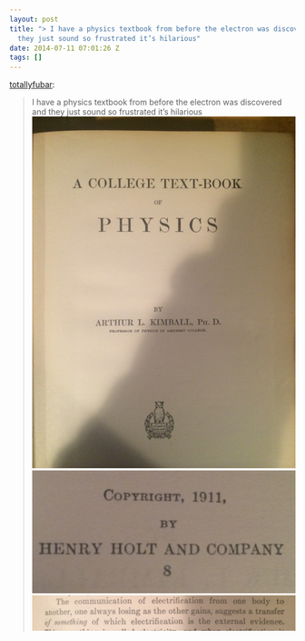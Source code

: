 ```yaml
---
layout: post
title: "> I have a physics textbook from before the electron was discovered and
  they just sound so frustrated it’s hilarious"
date: 2014-07-11 07:01:26 Z
tags: []
---
```

[totallyfubar](http://totallyfubar.tumblr.com/post/90909701956/i-have-a-physics-textbook-from-before-the-electron):

> I have a physics textbook from before the electron was discovered and they just sound so frustrated it’s hilarious
![](/media/2014/07/91434489777_0.jpg)
![](/media/2014/07/91434489777_1.png)
![](/media/2014/07/91434489777_2.png)
